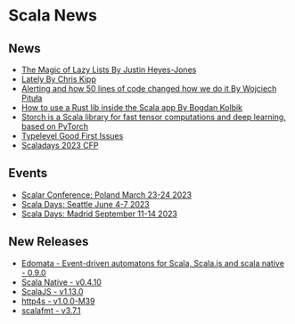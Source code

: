# Scala News


## News

[//]: # (Add to this list any link to news you want included in markdown format with description in square brackets followed by URL in normal brackets)

- [The Magic of Lazy Lists By Justin Heyes-Jones](http://justinhj.github.io/2022/11/05/magic-of-lazy-lists.html)
- [Lately By Chris Kipp](https://www.chris-kipp.io/blog/lately)
- [Alerting and how 50 lines of code changed how we do it By Wojciech Pituła](https://medium.com/swissborg-engineering/alerting-and-how-50-lines-of-code-changed-how-we-do-it-4c2bb5bb67b4)
- [How to use a Rust lib inside the Scala app By Bogdan Kolbik](https://moiadev.medium.com/how-to-use-a-rust-lib-inside-the-scala-app-932637c47784)
- [Storch is a Scala library for fast tensor computations and deep learning, based on PyTorch](https://storch.dev/)
- [Typelevel Good First Issues](https://github.com/orgs/typelevel/projects/1)
- [Scaladays 2023 CFP](https://www.papercall.io/scala-days-2023)


## Events 

[//]: # (Add to this list any link to an upcoming scala related event like a conference or meetup you want included in markdown format with description in square brackets followed by URL in normal brackets)

- [Scalar Conference: Poland March 23-24 2023](https://www.scalar-conf.com/)
- [Scala Days: Seattle June 4-7 2023](https://scaladays.org/)
- [Scala Days: Madrid September 11-14 2023](https://scaladays.org/)


## New Releases

- [Edomata - Event-driven automatons for Scala, Scala.js and scala native - 0.9.0](https://github.com/hnaderi/edomata/releases/tag/v0.9.0)
- [Scala Native - v0.4.10](https://github.com/scala-native/scala-native/releases/tag/v0.4.10)
- [ScalaJS - v1.13.0](https://github.com/scala-js/scala-js/releases/tag/v1.13.0)
- [http4s - v1.0.0-M39](https://github.com/http4s/http4s/discussions/6941)
- [scalafmt - v3.7.1](https://github.com/scalameta/scalafmt/releases/tag/v3.7.1)

